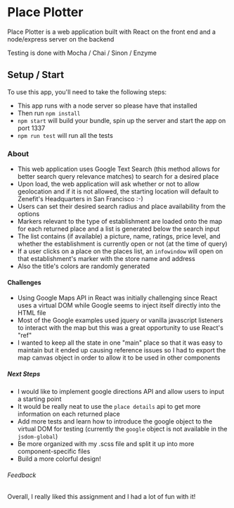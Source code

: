 # Place Plotter
Place Plotter is a web application built with React on the front end and a node/express server on the backend

Testing is done with Mocha / Chai / Sinon / Enzyme

## Setup / Start
To use this app, you'll need to take the following steps:

* This app runs with a node server so please have that installed
* Then run `npm install`
* `npm start` will build your bundle, spin up the server and start the app on port 1337
* `npm run test` will run all the tests

### About
* This web application uses Google Text Search (this method allows for better search query relevance matches) to search for a desired place
* Upon load, the web application will ask whether or not to allow geolocation and if it is not allowed, the starting location will default to Zenefit's Headquarters in San Francisco :-)
* Users can set their desired search radius and place availability from the options
* Markers relevant to the type of establishment are loaded onto the map for each returned place and a list is generated below the search input
* The list contains (if available) a picture, name, ratings, price level, and whether the establishment is currently open or not (at the time of query)
* If a user clicks on a place on the places list, an `infowindow` will open on that establishment's marker with the store name and address
* Also the title's colors are randomly generated

#### Challenges
* Using Google Maps API in React was initially challenging since React uses a virtual DOM while Google seems to inject itself directly into the HTML file
* Most of the Google examples used jquery or vanilla javascript listeners to interact with the map but this was a great opportunity to use React's "ref"
* I wanted to keep all the state in one "main" place so that it was easy to maintain but it ended up causing reference issues so I had to export the map canvas object in order to allow it to be used in other components

##### Next Steps
* I would like to implement google directions API and allow users to input a starting point
* It would be really neat to use the `place details` api to get more information on each returned place
* Add more tests and learn how to introduce the google object to the virtual DOM for testing (currently the `google` object is not available in the `jsdom-global`)
* Be more organized with my .scss file and split it up into more component-specific files
* Build a more colorful design!

###### Feedback
Overall, I really liked this assignment and I had a lot of fun with it!
